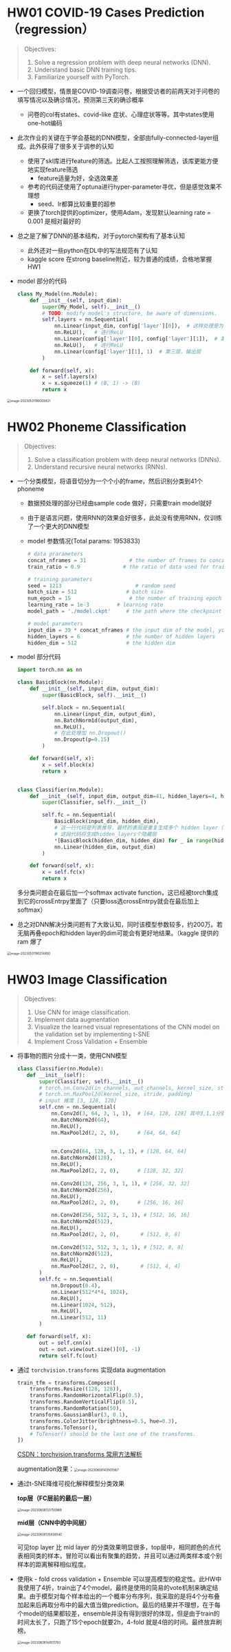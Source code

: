 # HW01  COVID-19 Cases Prediction（regression）

> Objectives:
>
> 1. Solve a regression problem with deep neural networks (DNN).
> 2. Understand basic DNN training tips.
> 3. Familiarize yourself with PyTorch.

- 一个回归模型，情景是COVID-19调查问卷，根据受访者的前两天对于问卷的填写情况以及确诊情况，预测第三天的确诊概率

  - 问卷的col有states、covid-like 症状、心理症状等等。其中states使用one-hot编码

- 此次作业的关键在于学会基础的DNN模型，全部由fully-connected-layer组成。此外获得了很多关于调参的认知

  - 使用了skl库进行feature的筛选。比起人工按照理解筛选，该库更能方便地实现feature筛选
    - feature适量为好，全选效果差
  - 参考的代码还使用了optuna进行hyper-parameter寻优，但是感觉效果不理想
    - seed、lr都算比较重要的超参
  - 更换了torch提供的optimizer，使用Adam，发现默认learning rate = 0.001 是相对最好的

- 总之是了解了DNN的基本结构，对于pytorch架构有了基本认知

  - 此外还对一些python在DL中的写法规范有了认知
  - kaggle score 在strong baseline附近，较为普通的成绩，合格地掌握HW1

- model 部分的代码

  ```python
  class My_Model(nn.Module):
      def __init__(self, input_dim):
          super(My_Model, self).__init__()
          # TODO: modify model's structure, be aware of dimensions. 
          self.layers = nn.Sequential(
              nn.Linear(input_dim, config['layer'][0]),  # 这样处理是为了更方便调参
              nn.ReLU(),   # 进行ReLU
              nn.Linear(config['layer'][0], config['layer'][1]),  # 第二层，线性组合出layer[1]个神经元
              nn.ReLU(),   # 进行ReLU
              nn.Linear(config['layer'][1], 1)  # 第三层，输出层
          )
  
      def forward(self, x):
          x = self.layers(x)
          x = x.squeeze(1) # (B, 1) -> (B)
          return x
  ```

<img src="assets/image-20230531190005821.png" alt="image-20230531190005821" style="zoom:50%;" />



# HW02 Phoneme Classification

> Objectives:
>
> 1. Solve a classification problem with deep neural networks (DNNs).
> 2. Understand recursive neural networks (RNNs).

- 一个分类模型，将语音切分为一个个小的frame，然后识别分类到41个phoneme

  - 数据预处理的部分已经由sample code 做好，只需要train model就好

  - 由于是语言问题，使用RNN的效果会好很多，此处没有使用RNN，仅训练了一个更大的DNN模型

  - model 参数情况(Total params: 1953833)

    ```python
    # data prarameters
    concat_nframes = 31              # the number of frames to concat with, n must be odd (total 2k+1 = n frames)
    train_ratio = 0.9              # the ratio of data used for training, the rest will be used for validation
    
    # training parameters
    seed = 1213                        # random seed
    batch_size = 512                # batch size
    num_epoch = 15                   # the number of training epoch
    learning_rate = 1e-3         # learning rate
    model_path = './model.ckpt'     # the path where the checkpoint will be saved
    
    # model parameters
    input_dim = 39 * concat_nframes # the input dim of the model, you should not change the value
    hidden_layers = 6               # the number of hidden layers
    hidden_dim = 512                # the hidden dim
    ```

    

- model 部分代码

  ```python
  import torch.nn as nn
  
  class BasicBlock(nn.Module):
      def __init__(self, input_dim, output_dim):
          super(BasicBlock, self).__init__()
  
          self.block = nn.Sequential(
              nn.Linear(input_dim, output_dim),
              nn.BatchNorm1d(output_dim),
              nn.ReLU(),
              # 在此处增加 nn.Dropout()
              nn.Dropout(p=0.15)
          )
  
      def forward(self, x):
          x = self.block(x)
          return x
  
  
  class Classifier(nn.Module):
      def __init__(self, input_dim, output_dim=41, hidden_layers=4, hidden_dim=256):
          super(Classifier, self).__init__()
  
          self.fc = nn.Sequential(
              BasicBlock(input_dim, hidden_dim),
              # 这一行代码是列表推导，最终的表现是重复生成多个 hidden layer（算上上一行代码的那层）
              # 这段代码将生成hidden_layers个隐藏层
              *[BasicBlock(hidden_dim, hidden_dim) for _ in range(hidden_layers-1)],
              nn.Linear(hidden_dim, output_dim)
          )
  
      def forward(self, x):
          x = self.fc(x)
          return x
  ```

  多分类问题会在最后加一个softmax activate function，这已经被torch集成到它的crossEntrpy里面了（只要loss选crossEntrpy就会在最后加上softmax）

  

- 总之对DNN解决分类问题有了大致认知，同时该模型参数较多，约200万。若无脑再叠epoch和hidden layer的dim可能会有更好地结果。（kaggle 提供的ram 爆了

<img src="assets/image-20230531190214850.png" alt="image-20230531190214850" style="zoom:50%;" />





# HW03 Image Classification

> Objectives:
>
> 1. Use CNN for image classification.
> 2. Implement data augmentation
> 3. Visualize the learned visual representations of the CNN model on the validation set by implementing t-SNE
> 4. Implement Cross Validation \+ Ensemble

- 将事物的图片分成十一类，使用CNN模型

  ```python
  class Classifier(nn.Module):
     def __init__(self):
         super(Classifier, self).__init__()
         # torch.nn.Conv2d(in_channels, out_channels, kernel_size, stride, padding)
         # torch.nn.MaxPool2d(kernel_size, stride, padding)
         # input 維度 [3, 128, 128]
         self.cnn = nn.Sequential(
             nn.Conv2d(3, 64, 3, 1, 1),  # [64, 128, 128] 其中3,1,1分别指的kernel大小，stride，padding
             nn.BatchNorm2d(64),
             nn.ReLU(),
             nn.MaxPool2d(2, 2, 0),      # [64, 64, 64] 
            
  
             nn.Conv2d(64, 128, 3, 1, 1), # [128, 64, 64]
             nn.BatchNorm2d(128),
             nn.ReLU(),
             nn.MaxPool2d(2, 2, 0),      # [128, 32, 32]
           
             nn.Conv2d(128, 256, 3, 1, 1), # [256, 32, 32]
             nn.BatchNorm2d(256),
             nn.ReLU(),
             nn.MaxPool2d(2, 2, 0),      # [256, 16, 16]
  
             nn.Conv2d(256, 512, 3, 1, 1), # [512, 16, 16]
             nn.BatchNorm2d(512),
             nn.ReLU(),
             nn.MaxPool2d(2, 2, 0),       # [512, 8, 8]
             
             nn.Conv2d(512, 512, 3, 1, 1), # [512, 8, 8]
             nn.BatchNorm2d(512),
             nn.ReLU(),  
             nn.MaxPool2d(2, 2, 0),       # [512, 4, 4]
         )
         self.fc = nn.Sequential(
             nn.Dropout(0.4),
             nn.Linear(512*4*4, 1024),
             nn.ReLU(),
             nn.Linear(1024, 512),
             nn.ReLU(),
             nn.Linear(512, 11)
         )
  
     def forward(self, x):
         out = self.cnn(x)
         out = out.view(out.size()[0], -1)
         return self.fc(out)
  ```

  

- 通过 `torchvision.transforms` 实现data augmentation

  ```python
  train_tfm = transforms.Compose([
      transforms.Resize((128, 128)),
      transforms.RandomHorizontalFlip(0.5),
      transforms.RandomVerticalFlip(0.5),
      transforms.RandomRotation(50),
      transforms.GaussianBlur(3, 0.1),
      transforms.ColorJitter(brightness=0.5, hue=0.3),
      transforms.ToTensor(),
      # ToTensor() should be the last one of the transforms.
  ])
  ```

  [ CSDN：torchvision.transforms 常用方法解析](https://blog.csdn.net/weixin_42426841/article/details/129903800)

  augmentation效果：<img src="assets/image-20230608143505567.png" alt="image-20230608143505567" style="zoom:50%;" />

- 通过t-SNE降维可视化解释模型分类效果

  **top层（FC层前的最后一层）**

  <img src="assets/image-20230608133750969.png" alt="image-20230608133750969" style="zoom:50%;" />

  **mid层（CNN中的中间层）**

  <img src="assets/image-20230608135838540.png" alt="image-20230608135838540" style="zoom:50%;" />

  可见top layer 比 mid layer 的分类效果明显很多，top层中，相同颜色的点代表相同类的样本，冒险可以看出有聚集的趋势，并且可以通过两类样本或个别样本的距离解释相似程度。

- 使用k - fold cross  validation \+ Ensemble 可以提高模型的稳定性。此HW中我使用了4折，train出了4个model，最终是使用的简易的vote机制来确定结果。由于模型对每个样本给出的一个概率分布序列，我采取的是将4个分布叠加起来后再取分布中的最大值当做prediction。最后的结果并不理想，在于每个model的结果都较差，ensemble并没有得到很好的体现，但是由于train的时间太长了，只跑了15个epoch就要2h，4-fold 就是4倍的时间。最终放弃刷榜。

  <img src="assets/image-20230608144511793.png" alt="image-20230608144511793" style="zoom:50%;" />
